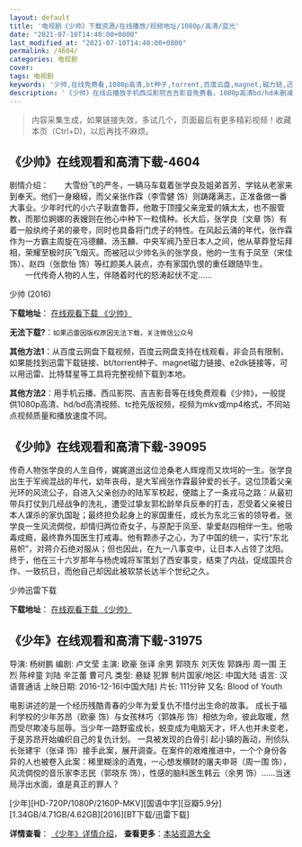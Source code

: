 ```yaml
---
layout: default
title: '电视剧《少帅》下载资源/在线播放/视频地址/1080p/高清/蓝光'
date: "2021-07-10T14:40:00+0800"
last_modified_at: "2021-07-10T14:40:00+0800"
permalink: /4604/
categories: 电视剧
cover:
tags: 电视剧
keywords: '少帅,在线免费看,1080p高清,bt种子,torrent,百度云盘,magnet,磁力链,迅雷下载资源'
description: '《少帅》在线云播放手机西瓜影院吉吉影音免费看，1080p高清bd/hd未删减完整版和tc抢先枪版，mkv/mp4格式，附带bt/torrent种子、magnet/磁力链、百度云盘、网盘资源迅雷下载链接'
---
```


>内容采集生成，如果链接失效，多试几个，页面最后有更多精彩视频！收藏本页（Ctrl+D)，以后再找不麻烦。


## 《少帅》在线观看和高清下载-4604

剧情介绍：　　大雪纷飞的严冬，一辆马车载着张学良及姐弟首芳、学铭从老家来到奉天。他们一身縗絰，而父亲张作霖（李雪健 饰）则踌躇满志，正准备做一番大事业。少年时代的小六子耿直鲁莽，他敢于顶撞父亲宠爱的姨太太，也不服管教，而那位婀娜的表嫂则在他心中种下一粒情种。长大后，张学良（文章 饰）有着一般纨绔子弟的豪夸，同时也具备将门虎子的特性。在风起云涌的年代，张作霖作为一方霸主周旋在冯德麟、汤玉麟、中央军阀乃至日本人之间，他从草莽登坛拜相，荣耀至极时灰飞烟灭。而被冠以少帅名头的张学良，他的一生有于凤至（宋佳 饰）、赵四（张歆怡 饰）等红颜美人装点，亦有家国仇恨的重任跟随毕生。  　　一代传奇人物的人生，伴随着时代的怒涛起伏不定……


少帅 (2016)

**下载地址**： [在线观看下载 《少帅》](https://www.btbtdy.me/btdy/dy2332.html) 


**无法下载?**：`如果迅雷因版权原因无法下载，关注微信公众号 `

**其他方法1**：从百度云网盘下载视频，百度云网盘支持在线观看，非会员有限制，如果能找到迅雷下载链接、bt/torrent种子、magnet磁力链接、e2dk链接等，可以用迅雷、比特彗星等工具将完整视频下载到本地。

**其他方法2**：用手机云播、西瓜影院、吉吉影音等在线免费观看《少帅》，一般提供1080p高清、hd/bd高清视频、tc抢先版视频，视频为mkv或mp4格式，不同站点视频质量和播放速度不同。


## 《少帅》在线观看和高清下载-39095

传奇人物张学良的人生自传，娓娓道出这位沧桑老人辉煌而又坎坷的一生。张学良出生于军阀混战的年代，幼年丧母，是大军阀张作霖最钟爱的长子。这位顶着父亲光环的风流公子，自进入父亲创办的陆军军校起，便踏上了一条戎马之路：从最初带兵打仗到几经战争的洗礼，遭受过挚友郭松龄举兵反奉的打击，忍受着父亲被日本人谋杀的家仇国耻；最终担负起身上的家国重任，成长为东北三省的领导者。张学良一生风流倜傥，却情归两位奇女子，与原配于凤至、挚爱赵四相伴一生。他吸毒成瘾，最终靠外国医生打戒毒。他有颗赤子之心，为了中国的统一，实行&ldquo;东北易帜”，对蒋介石绝对服从；但也因此，在九一八事变中，让日本人占领了沈阳。终于，他在三十六岁那年与杨虎城将军策划了西安事变，结束了内战，促成国共合作、一致抗日，而他自己却因此被软禁长达半个世纪之久。<!---剧情end--->


少帅迅雷下载

**下载地址**： [在线观看下载 《少帅》](https://www.993dy.com//vod-detail-id-13279.html) 


## 《少年》在线观看和高清下载-31975

导演: 杨树鹏 编剧: 卢文莹 主演: 欧豪 张译 余男 郭晓东 刘天佐 郭姝彤 周一围 王烈 陈梓童 刘陆 辛芷蕾 曹可凡 类型: 悬疑 犯罪 制片国家/地区: 中国大陆 语言: 汉语普通话 上映日期: 2016-12-16(中国大陆) 片长: 111分钟 又名: Blood of Youth

电影讲述的是一个经历残酷青春的少年为爱复仇不惜付出生命的故事。 成长于福利学校的少年苏昂（欧豪 饰）与女孩林巧（郭姝彤 饰）相依为命，彼此取暖，然而受尽欺凌与屈辱。当少年一路野蛮成长，蜕变成为电脑天才，坏人也并未变老，于是苏昂开始编织自己的复仇计划。 一具被发现的白骨引 起小镇的轰动，刑侦队长张建宇（张译 饰）接手此案，展开调查。在案件的艰难推进中，一个个身份各异的人也被卷入此案：稀里糊涂的酒鬼，一心想发横财的屠夫申哥（周一围 饰），风流倜傥的音乐家李志民（郭晓东 饰），性感的脑科医生韩云（余男 饰）……当迷局浮出水面，谁是真正的罪人？


[少年][HD-720P/1080P/2160P-MKV][国语中字][豆瓣5.9分][1.34GB/4.71GB/4.62GB][2016][BT下载/迅雷下载]

**详情查看**： [《少年》详情介绍](/movie/31975/)， **查看更多**：[本站资源大全](/movie/t/all/)

